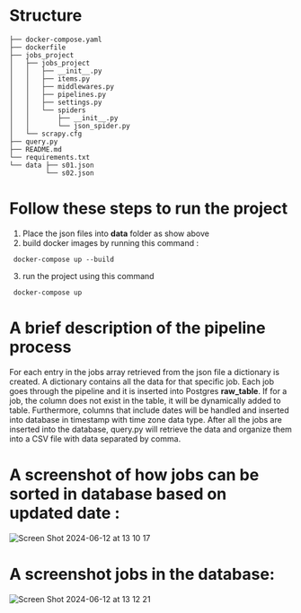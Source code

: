 # Structure
```
├── docker-compose.yaml
├── dockerfile
├── jobs_project
│   ├── jobs_project
│   │   ├── __init__.py
│   │   ├── items.py
│   │   ├── middlewares.py
│   │   ├── pipelines.py
│   │   ├── settings.py
│   │   └── spiders
│   │   	├── __init__.py
│   │   	└── json_spider.py
│   └── scrapy.cfg
├── query.py
├── README.md
└── requirements.txt
└── data ├── s01.json
         └── s02.json
```

#  Follow these steps to run the project

1. Place the json files into **data** folder as show above
2. build docker images by running this command :
```
 docker-compose up --build
```
3. run the project using this command

```
 docker-compose up
```



#  A brief description of the pipeline process

For each entry in the jobs array retrieved from the json file a dictionary is created. A dictionary contains all the data for that specific job. Each job goes through the pipeline and it is inserted into Postgres **raw_table**. If for a job, the column does not exist in the table, it will be dynamically added to table. Furthermore, columns that include dates will be handled and inserted into database in timestamp with time zone data type. 
After all the jobs are inserted into the database, query.py will retrieve the data and organize them into a CSV file with data separated by comma. 



# A screenshot of how jobs can be sorted in database based on updated date :

![Screen Shot 2024-06-12 at 13 10 17](https://github.com/Moe131/job-project/assets/65834335/5b9c4142-2a37-4193-bded-ccd44363f98c)

# A screenshot jobs in the database:

![Screen Shot 2024-06-12 at 13 12 21](https://github.com/Moe131/job-project/assets/65834335/00b55b87-b2dd-4215-95f9-7c000f2ee20f)
